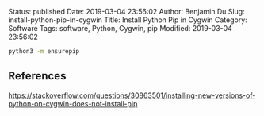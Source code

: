 Status: published
Date: 2019-03-04 23:56:02
Author: Benjamin Du
Slug: install-python-pip-in-cygwin
Title: Install Python Pip in Cygwin
Category: Software
Tags: software, Python, Cygwin, pip
Modified: 2019-03-04 23:56:02
```bash
python3 -m ensurepip
```

## References

https://stackoverflow.com/questions/30863501/installing-new-versions-of-python-on-cygwin-does-not-install-pip<Paste>
